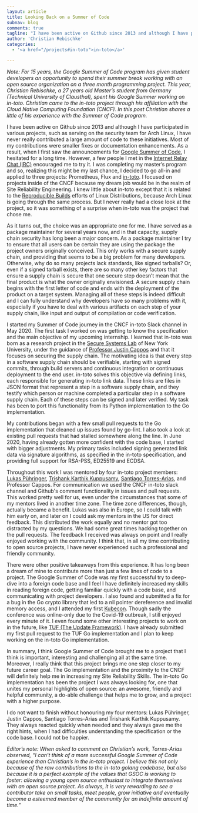 ```yaml
---
layout: article
title: Looking Back on a Summer of Code 
subnav: blog
comments: true
tagline: "I have been active on Github since 2013 and although I have participated in various projects, such as serving on the security team for Arch Linux, I have never really contributed a large amount of code..."
author: 'Christian Rebischke'
categories:
  - '<a href="/projects#in-toto">in-toto</a>'

---
```


*Note: For 15 years, the Google Summer of Code program has given student developers an opportunity to spend their summer break working with an open source organization on a three month programming project. This year, Christian Rebischke, a 27 years old Master’s student from Germany (Technical University of Clausthal), spent his Google Summer working on in-toto. Christian came to the in-toto project through his affiliation with the Cloud Native Computing Foundation (CNCF). In this post Christian shares a little of his experience with the Summer of Code program.*

I have been active on Github since 2013 and although I have participated in various projects, such as serving on the security team for Arch Linux, I have never really contributed a large amount of code to these initiatives. Most of my contributions were smaller fixes or documentation enhancements. As a result, when I first saw the announcements for [Google Summer of Code](https://summerofcode.withgoogle.com/), I hesitated for a long time. However, a few people I met in the [Internet Relay Chat (IRC)](https://en.wikipedia.org/wiki/Internet_Relay_Chat) encouraged me to try it. I was completing my master’s program and so, realizing this might be my last chance, I decided to go all-in and applied to three projects: Prometheus, Flux and [in-toto](https://in-toto.io). I focused on projects inside of the CNCF because my dream job would be in the realm of Site Reliability Engineering. I knew little about in-toto except that it is related to the [Reproducible Builds](https://wiki.archlinux.org/index.php/Reproducible_Builds) efforts of Linux Distributions, because Arch Linux is  going through the same process. But I never really had a close look at the project, so it was something of a surprise when in-toto was the project that chose me.

As it turns out, the choice was an appropriate one for me.  I have served as a package maintainer for several years now, and in that capacity, supply chain security has long been a major concern. As a package maintainer I try to ensure that all users can be certain they are using the package the project owners originally conceived. This only works with a secure supply chain, and providing that seems to be a big problem for many developers. Otherwise, why do so many projects lack standards, like signed tarballs? Or, even if a signed tarball exists, there are so many other key factors that ensure a supply chain is secure that one secure step doesn’t mean that the final product is what the owner originally envisioned. A secure supply chain begins with the first letter of code and ends with the deployment of the product on a target system. Managing all of these steps is indeed difficult and I can fully understand why developers have so many problems with it, especially if you have to deal with various artifacts on each step of your supply chain, like input and output of compilation or code verification.

I started my Summer of Code journey in the CNCF in-toto Slack channel in May 2020. The first task I worked on was getting to know the specification and the main objective of my upcoming internship. I learned that in-toto was born as a research project in the [Secure Systems Lab](https:/ssl.engineering.nyu.edu/) of New York University, under the guidance of  [Professor Justin Cappos](https://engineering.nyu.edu/faculty/justin-cappos) and that it focuses on securing the supply chain. The motivating idea is that every step in a software supply chain should be verifiable, starting with signed commits, through build servers and continuous integration or continuous deployment to the end user.  in-toto solves this objective via defining links, each responsible for generating in-toto link data. These links are files in JSON format that represent a step in a software supply chain, and they testify which person or machine completed  a particular step in a software supply chain. Each of these steps can be signed and later verified. My task has been to port this functionality from its Python implementation to the Go implementation.

My contributions began with a few small pull requests to the Go implementation that cleaned up issues found by go-lint. I also took a look at existing pull requests that had stalled somewhere along the line. In June 2020, having already gotten more confident with the code base, I started with bigger adjustments.  My primary tasks included signing generated link data via signature algorithms, as specified in the in-toto specification, and providing full support for RSA-PSS, ED25519 and ECDSA.

Throughout this work I was mentored by four in-toto project members: [Lukas Pühringer](https:/ssl.engineering.nyu.edu/people#lukas_puhringer), [Trishank Karthik Kuppusamy](https://engineering.nyu.edu/alumni/trishank-kuppusamy), [Santiago Torres-Arias](https://www.cerias.purdue.edu/site/people/faculty/view/3153), and Professor Cappos. For communication we used the CNCF in-toto slack channel and Github's comment functionality in issues and pull requests. This worked pretty well for us, even under the circumstances that some of my mentors lived in another time zone. The time zone differences, though, actually became a benefit. Lukas was also in Europe, so I could talk with him early on, and later on I could ask my mentors in the US for direct feedback. This distributed the work equally and no mentor got too distracted by my questions.  We had some great times hacking together on the pull requests. The feedback I received was always on point and I really enjoyed working with the community.  I think that, in all my time contributing to open source projects, I have never experienced such a professional and friendly community. 

There were other positive takeaways from this experience. It has long been a dream of mine to contribute more than just a few lines of code to a project. The Google Summer of Code was my first successful try to deep-dive into a foreign code base and I feel I have definitely increased my skills in reading foreign code, getting familiar quickly with a code base, and communicating with project developers. I also found and submitted a fix for a bug in the  Go crypto library that led to a nil pointer dereference and invalid memory access, and I attended my first [Kubecon](https://www.cncf.io/events/kubecon-cloudnativecon-europe-2020/). Though sadly the conference was online-only due to the Covid-19 outbreak,  I still enjoyed every minute of it.  I even found some other interesting projects to work on in the future, like [TUF (The Update Framework)](https://theupdateframework.io/). I have already submitted my first pull request to the TUF Go implementation and I plan to keep working on the in-toto Go implementation. 

In summary, I think Google Summer of Code brought me to a project that I think is important, interesting and challenging all at the same time. Moreover, I really think that this project brings me one step closer to my future career goal. The Go implementation and the proximity to the CNCF will definitely help me in increasing my Site Reliability Skills. The in-toto Go implementation has been the project I was always looking for, one that unites my personal highlights of open source: an awesome, friendly and helpful community, a do-able challenge that helps me to grow, and a project with a higher purpose. 

I do not want to finish without honouring my four mentors: Lukas Pühringer, Justin Cappos, Santiago Torres-Arias and Trishank Karthik Kuppusamy. They always reacted quickly when needed and they always gave me the right hints, when I had difficulties understanding the specification or the code base. 
I could not be happier.

*Editor’s note: When asked to comment on Christian’s work, Torres-Arias observed, “I can’t think of a more successful Google Summer of Code experience than Christian’s in the in-toto project. I believe this not only because of the raw contributions to the in-toto golang codebase, but also because it is a perfect example of the values that GSOC is working to foster: allowing a young open source enthusiast to integrate themselves with an open source project. As always, it is very rewarding to see a contributor take on small tasks, meet people, grow initiative and eventually become a esteemed member of the community for an indefinite amount of time.”*


